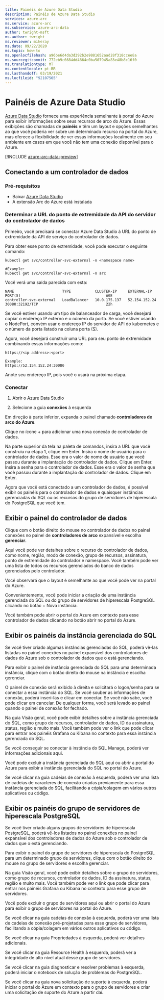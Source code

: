```yaml
---
title: Painéis de Azure Data Studio
description: Painéis de Azure Data Studio
services: azure-arc
ms.service: azure-arc
ms.subservice: azure-arc-data
author: twright-msft
ms.author: twright
ms.reviewer: mikeray
ms.date: 09/22/2020
ms.topic: how-to
ms.openlocfilehash: a96be6d4da3d292b2e9881652aad28f318ccee8a
ms.sourcegitcommit: 772eb9c6684dd4864e0ba507945a83e48b8c16f0
ms.translationtype: MT
ms.contentlocale: pt-BR
ms.lasthandoff: 03/19/2021
ms.locfileid: "92107565"
---
```

# <a name="azure-data-studio-dashboards"></a>Painéis de Azure Data Studio

[Azure Data Studio](/sql/azure-data-studio/what-is) fornece uma experiência semelhante à portal do Azure para exibir informações sobre seus recursos de arco do Azure.  Essas exibições são chamadas de **painéis** e têm um layout e opções semelhantes ao que você poderia ver sobre um determinado recurso na portal do Azure, mas oferece a flexibilidade de ver essas informações localmente em seu ambiente em casos em que você não tem uma conexão disponível para o Azure.

[!INCLUDE [azure-arc-data-preview](../../../includes/azure-arc-data-preview.md)]

## <a name="connecting-to-a-data-controller"></a>Conectando a um controlador de dados

### <a name="prerequisites"></a>Pré-requisitos

- Baixar [Azure Data Studio](/sql/azure-data-studio/download-azure-data-studio)
- A extensão Arc do Azure está instalada

### <a name="determine-the-data-controller-server-api-endpoint-url"></a>Determinar a URL do ponto de extremidade da API do servidor do controlador de dados

Primeiro, você precisará se conectar Azure Data Studio à URL do ponto de extremidade da API de serviço do controlador de dados.

Para obter esse ponto de extremidade, você pode executar o seguinte comando:

```console
kubectl get svc/controller-svc-external -n <namespace name>

#Example:
kubectl get svc/controller-svc-external -n arc
```

Você verá uma saída parecida com esta:

```console
NAME                      TYPE           CLUSTER-IP     EXTERNAL-IP      PORT(S)                                       AGE
controller-svc-external   LoadBalancer   10.0.175.137   52.154.152.24    30080:32192/TCP                               22h
```

Se você estiver usando um tipo de balanceador de carga, você desejará copiar o endereço IP externo e o número da porta. Se você estiver usando o NodePort, convém usar o endereço IP do servidor de API do kubernetes e o número da porta listado na coluna porta (S).

Agora, você desejará construir uma URL para seu ponto de extremidade combinando essas informações como:

```console
https://<ip address>:<port>

Example:
https://52.154.152.24:30080
```

Anote seu endereço IP, pois você o usará na próxima etapa.

### <a name="connect"></a>Conectar

1. Abrir o Azure Data Studio

1. Selecione a guia **conexões** à esquerda

Em direção à parte inferior, expanda o painel chamado **controladores de arco do Azure**.

Clique no ícone + para adicionar uma nova conexão de controlador de dados.

Na parte superior da tela na paleta de comandos, insira a URL que você construiu na etapa 1, clique em Enter.
Insira o nome de usuário para o controlador de dados.  Esse era o valor de nome de usuário que você passou durante a implantação do controlador de dados.  Clique em Enter.
Insira a senha para o controlador de dados.  Esse era o valor de senha que você passou durante a implantação do controlador de dados. Clique em Enter.

Agora que você está conectado a um controlador de dados, é possível exibir os painéis para o controlador de dados e quaisquer instâncias gerenciadas do SQL ou os recursos do grupo de servidores de hiperescala do PostgreSQL que você tem.

## <a name="view-the-data-controller-dashboard"></a>Exibir o painel do controlador de dados

Clique com o botão direito do mouse no controlador de dados no painel conexões no painel de **controladores de arco** expansível e escolha **gerenciar**.

Aqui você pode ver detalhes sobre o recurso do controlador de dados, como nome, região, modo de conexão, grupo de recursos, assinatura, ponto de extremidade do controlador e namespace.  Você também pode ver uma lista de todos os recursos gerenciados do banco de dados gerenciados pelo controlador.

Você observará que o layout é semelhante ao que você pode ver na portal do Azure.

Convenientemente, você pode iniciar a criação de uma instância gerenciada do SQL ou do grupo de servidores de hiperescala PostgreSQL clicando no botão + Nova instância.

Você também pode abrir o portal do Azure em contexto para esse controlador de dados clicando no botão abrir no portal do Azure.

## <a name="view-the-sql-managed-instance-dashboards"></a>Exibir os painéis da instância gerenciada do SQL

Se você tiver criado algumas instâncias gerenciadas do SQL, poderá vê-las listadas no painel conexões no painel expansível dos controladores de dados do Azure sob o controlador de dados que o está gerenciando.

Para exibir o painel de instância gerenciada do SQL para uma determinada instância, clique com o botão direito do mouse na instância e escolha gerenciar.

O painel de conexão será exibido à direita e solicitará o logon/senha para se conectar a essa instância do SQL. Se você souber as informações de conexão, poderá inseri-las e clicar em conectar.  Se você não sabe, você pode clicar em cancelar.  De qualquer forma, você será levado ao painel quando o painel de conexão for fechado.

Na guia Visão geral, você pode exibir detalhes sobre a instância gerenciada do SQL, como grupo de recursos, controlador de dados, ID da assinatura, status, região e muito mais.  Você também pode ver o link que pode clicar para entrar nos painéis Grafana ou Kibana no contexto para essa instância gerenciada do SQL.

Se você conseguir se conectar à instância do SQL Manage, poderá ver informações adicionais aqui.

Você pode excluir a instância gerenciada do SQL aqui ou abrir a portal do Azure para exibir a instância gerenciada do SQL no portal do Azure.

Se você clicar na guia cadeias de conexão à esquerda, poderá ver uma lista de cadeias de caracteres de conexão criadas previamente para essa instância gerenciada do SQL, facilitando a cópia/colagem em vários outros aplicativos ou código.

## <a name="view-the-postgresql-hyperscale-server-group-dashboards"></a>Exibir os painéis do grupo de servidores de hiperescala PostgreSQL

Se você tiver criado alguns grupos de servidores de hiperescala PostgreSQL, poderá vê-los listados no painel conexões no painel expansível dos controladores de dados do Azure sob o controlador de dados que o está gerenciando.

Para exibir o painel do grupo de servidores de hiperescala do PostgreSQL para um determinado grupo de servidores, clique com o botão direito do mouse no grupo de servidores e escolha gerenciar.

Na guia Visão geral, você pode exibir detalhes sobre o grupo de servidores, como grupo de recursos, controlador de dados, ID da assinatura, status, região e muito mais.  Você também pode ver o link que pode clicar para entrar nos painéis Grafana ou Kibana no contexto para esse grupo de servidores.

Você pode excluir o grupo de servidores aqui ou abrir o portal do Azure para exibir o grupo de servidores na portal do Azure.

Se você clicar na guia cadeias de conexão à esquerda, poderá ver uma lista de cadeias de conexão pré-projetadas para esse grupo de servidores, facilitando a cópia/colagem em vários outros aplicativos ou código.

Se você clicar na guia Propriedades à esquerda, poderá ver detalhes adicionais.

Se você clicar na guia Resource Health à esquerda, poderá ver a integridade de alto nível atual desse grupo de servidores.

Se você clicar na guia diagnosticar e resolver problemas à esquerda, poderá iniciar o notebook de solução de problemas do PostgreSQL.

Se você clicar na guia nova solicitação de suporte à esquerda, poderá iniciar o portal do Azure em contexto para o grupo de servidores e criar uma solicitação de suporte do Azure a partir daí.